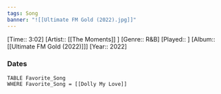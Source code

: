 ```yaml
---
tags: Song  
banner: "![[Ultimate FM Gold (2022).jpg]]"
---
```

[Time:: 3:02]
[Artist:: [[The Moments]] ]
[Genre:: R&B]
[Played:: ]
[Album:: [[Ultimate FM Gold (2022)]]]
[Year:: 2022]
### Dates
````dataview
TABLE Favorite_Song
WHERE Favorite_Song = [[Dolly My Love]]
````